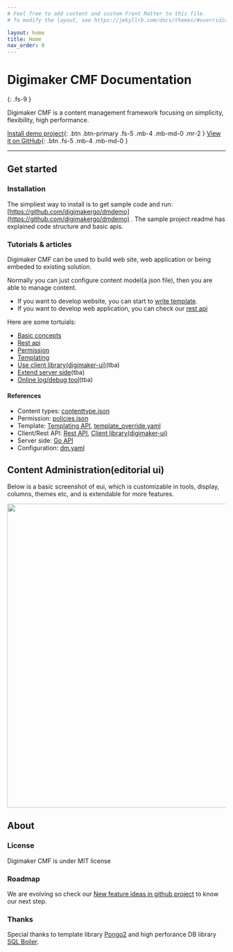 ```yaml
---
# Feel free to add content and custom Front Matter to this file.
# To modify the layout, see https://jekyllrb.com/docs/themes/#overriding-theme-defaults

layout: home
title: Home
nav_order: 0
---
```


# Digimaker CMF Documentation
{: .fs-9 }

Digimaker CMF is a content management framework focusing on simplicity, flexibility, high performance.

[Install demo project](#installation){: .btn .btn-primary .fs-5 .mb-4 .mb-md-0 .mr-2 } [View it on GitHub](https://github.com/digimakergo/digimaker){: .btn .fs-5 .mb-4 .mb-md-0 }

---

## Get started 

### Installation
The simpliest way to install is to get sample code and run: [https://github.com/digimakergo/dmdemo](https://github.com/digimakergo/dmdemo) . The sample project readme has explained code structure and basic apis.


### Tutorials & articles
Digimaker CMF can be used to build web site, web application or being embeded to existing solution.

Normally you can just configure content model(a json file), then you are able to manage content.   

- If you want to develop website, you can start to [write template](tutorial/templating). 
- If you want to develop web application, you can check our [rest api](tutorial/rest)

Here are some tortuials:
 - [Basic concepts](tutorial/basic-concepts)
 - [Rest api](tutorial/rest)
 - [Permission](tutorial/permission) 
 - [Templating](tutorial/templating)
 - [Use client library(digimaker-ui)](tutorial/digimaker-ui)(tba)
 - [Extend server side](tutorial/server)(tba)
 - [Online log/debug tool](tutorial/debug)(tba)


#### References
 - Content types: [contenttype.json](references/contenttype)
 - Permission: [policies.json](references/policies)
 - Template: [Templating API](references/template), [template_override.yaml](references/template-override)
 - Client/Rest API: [Rest API](references/rest), [Client library(digimaker-ui)](references/digimaker-ui)
 - Server side: [Go API](references/go)
 - Configuration: [dm.yaml](references/dm)

## Content Administration(editorial ui)
Below is a basic screenshot of eui, which is customizable in tools, display, columns, themes etc, and is extendable for more features.

<img src="https://raw.githubusercontent.com/digimakergo/eui/master/doc/eui-1.png" width="700px" />


## About
### License
Digimaker CMF is under MIT license

### Roadmap

We are evolving so check our [New feature ideas in github project](https://github.com/digimakergo/digimaker/projects) to know our next step.

### Thanks
Special thanks to template library [Pongo2](https://github.com/flosch/pongo2) and high perforance DB library [SQL Boiler](https://github.com/volatiletech/sqlboiler). 

